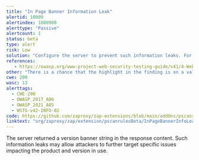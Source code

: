 ```yaml
---
title: "In Page Banner Information Leak"
alertid: 10009
alertindex: 1000900
alerttype: "Passive"
alertcount: 1
status: beta
type: alert
risk: Low
solution: "Configure the server to prevent such information leaks. For example: Under Tomcat this is done via the \"server\" directive and implementation of custom error pages. Under Apache this is done via the \"ServerSignature\" and \"ServerTokens\" directives."
references:
   - https://owasp.org/www-project-web-security-testing-guide/v41/4-Web_Application_Security_Testing/08-Testing_for_Error_Handling/
other: "There is a chance that the highlight in the finding is on a value in the headers, versus the actual matched string in the response body."
cwe: 200
wasc: 13
alerttags: 
  - CWE-200
  - OWASP_2017_A06
  - OWASP_2021_A05
  - WSTG-v42-INFO-02
code: https://github.com/zaproxy/zap-extensions/blob/main/addOns/pscanrulesBeta/src/main/java/org/zaproxy/zap/extension/pscanrulesBeta/InPageBannerInfoLeakScanRule.java
linktext: "org/zaproxy/zap/extension/pscanrulesBeta/InPageBannerInfoLeakScanRule.java"
---
```

The server returned a version banner string in the response content. Such information leaks may allow attackers to further target specific issues impacting the product and version in use.
